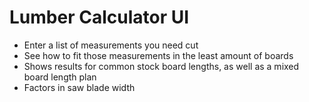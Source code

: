 # Lumber Calculator UI

- Enter a list of measurements you need cut
- See how to fit those measurements in the least amount of boards
- Shows results for common stock board lengths, as well as a mixed board length plan
- Factors in saw blade width